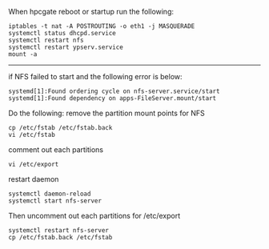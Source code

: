 When hpcgate reboot or startup run the following:
```
iptables -t nat -A POSTROUTING -o eth1 -j MASQUERADE
systemctl status dhcpd.service
systemctl restart nfs
systemctl restart ypserv.service
mount -a
```

---

if NFS failed to start and the following error is below:
```
systemd[1]:Found ordering cycle on nfs-server.service/start
systemd[1]:Found dependency on apps-FileServer.mount/start
```

Do the following:
remove the partition mount points for NFS
```
cp /etc/fstab /etc/fstab.back
vi /etc/fstab
```
comment out each partitions
```
vi /etc/export
```
restart daemon
```
systemctl daemon-reload
systemctl start nfs-server
```
Then uncomment out each partitions for /etc/export
```
systemctl restart nfs-server
cp /etc/fstab.back /etc/fstab
```
